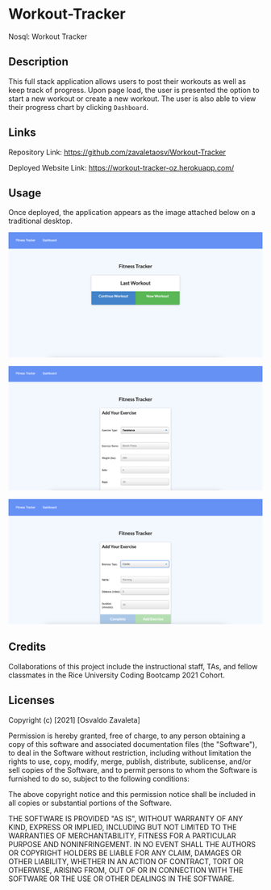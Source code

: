 # Workout-Tracker
Nosql: Workout Tracker
## Description

This full stack application allows users to post their workouts as well as keep track of progress. Upon page load, the user is presented the option to start a new workout or create a new workout. The user is also able to view their progress chart by clicking `Dashboard`.
## Links

Repository Link: https://github.com/zavaletaosv/Workout-Tracker

Deployed Website Link: https://workout-tracker-oz.herokuapp.com/
## Usage

Once deployed, the application appears as the image attached below on a traditional desktop.

<img
src="./images/ss1.png"
alt="A screenshot of the application" />

<img
src="./images/ss2.png"
alt="A screenshot of the application" />

<img
src="./images/ss3.png"
alt="A screenshot of the application" />

## Credits

Collaborations of this project include the instructional staff, TAs, and fellow classmates in the Rice University Coding Bootcamp 2021 Cohort.

## Licenses

Copyright (c) [2021] [Osvaldo Zavaleta]

Permission is hereby granted, free of charge, to any person obtaining a copy of this software and associated documentation files (the "Software"), to deal in the Software without restriction, including without limitation the rights to use, copy, modify, merge, publish, distribute, sublicense, and/or sell copies of the Software, and to permit persons to whom the Software is furnished to do so, subject to the following conditions:

The above copyright notice and this permission notice shall be included in all copies or substantial portions of the Software.

THE SOFTWARE IS PROVIDED "AS IS", WITHOUT WARRANTY OF ANY KIND, EXPRESS OR IMPLIED, INCLUDING BUT NOT LIMITED TO THE WARRANTIES OF MERCHANTABILITY, FITNESS FOR A PARTICULAR PURPOSE AND NONINFRINGEMENT. IN NO EVENT SHALL THE AUTHORS OR COPYRIGHT HOLDERS BE LIABLE FOR ANY CLAIM, DAMAGES OR OTHER LIABILITY, WHETHER IN AN ACTION OF CONTRACT, TORT OR OTHERWISE, ARISING FROM, OUT OF OR IN CONNECTION WITH THE SOFTWARE OR THE USE OR OTHER DEALINGS IN THE SOFTWARE.